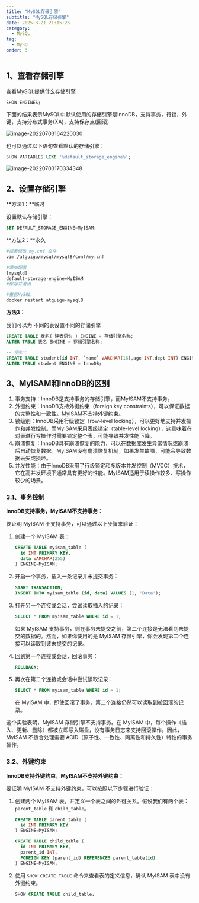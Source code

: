 ```yaml
---
title: "MySQL存储引擎"
subtitle: "MySQL存储引擎"
date: 2025-3-21 21:15:26
category:
  - MySQL
tag:
  - MySQL
order: 3
---
```


## 1、查看存储引擎

查看MySQL提供什么存储引擎

```sql
SHOW ENGINES;
```

下面的结果表示MySQL中默认使用的存储引擎是InnoDB，支持事务，行锁，外键，支持分布式事务(XA)，支持保存点(回滚)

![image-20220703164220030](https://beauties.eu.org/blogimg/main/img1/image-20220703164220030.png)



也可以通过以下语句查看默认的存储引擎：

```sql
SHOW VARIABLES LIKE '%default_storage_engine%';
```

![image-20220703170334348](https://beauties.eu.org/blogimg/main/img1/image-20220703170334348.png)



## 2、设置存储引擎

**方法1：**临时

设置默认存储引擎：

```sql
SET DEFAULT_STORAGE_ENGINE=MyISAM;
```



**方法2：**永久

```bash
#或者修改 my.cnf 文件
vim /atguigu/mysql/mysql8/conf/my.cnf

#添加配置
[mysqld]
default-storage-engine=MyISAM 
#保存并退出

#重启MySQL
docker restart atguigu-mysql8
```



**方法3：**

我们可以为 不同的表设置不同的存储引擎

```sql
CREATE TABLE 表名( 建表语句 ) ENGINE = 存储引擎名称;
ALTER TABLE 表名 ENGINE = 存储引擎名称;

-- 例如：
CREATE TABLE student(id INT, `name` VARCHAR(16),age INT,dept INT) ENGINE = MyISAM;
ALTER TABLE student ENGINE = InnoDB;
```



## 3、MyISAM和InnoDB的区别

1. 事务支持：InnoDB是支持事务的存储引擎，而MyISAM不支持事务。
2. 外键约束：InnoDB支持外键约束（foreign key constraints），可以保证数据的完整性和一致性。MyISAM不支持外键约束。
3. 锁级别：InnoDB采用行级锁定（row-level locking），可以更好地支持并发操作和并发控制。而MyISAM采用表级锁定（table-level locking），这意味着在对表进行写操作时需要锁定整个表，可能导致并发性能下降。
4. 崩溃恢复：InnoDB具有崩溃恢复的能力，可以在数据库发生异常情况或崩溃后自动恢复数据。MyISAM没有崩溃恢复机制，如果发生故障，可能会导致数据丢失或损坏。
5. 并发性能：由于InnoDB采用了行级锁定和多版本并发控制（MVCC）技术，它在高并发环境下通常具有更好的性能。MyISAM适用于读操作较多、写操作较少的场景。



### 3.1、事务控制

**InnoDB支持事务，MyISAM不支持事务：**

要证明 MyISAM 不支持事务，可以通过以下步骤来验证：

1. 创建一个 MyISAM 表：

   ```sql
   CREATE TABLE myisam_table (
     id INT PRIMARY KEY,
     data VARCHAR(255)
   ) ENGINE=MyISAM;
   ```

2. 开启一个事务，插入一条记录并未提交事务：

   ```sql
   START TRANSACTION;
   INSERT INTO myisam_table (id, data) VALUES (1, 'Data');
   ```

3. 打开另一个连接或会话，尝试读取插入的记录：

   ```sql
   SELECT * FROM myisam_table WHERE id = 1;
   ```

   如果 MyISAM 支持事务，则在事务未提交之前，第二个连接是无法看到未提交的数据的。然而，如果你使用的是 MyISAM 存储引擎，你会发现第二个连接可以读取到该未提交的记录。

4. 回到第一个连接或会话，回滚事务：

   ```sql
   ROLLBACK;
   ```

5. 再次在第二个连接或会话中尝试读取记录：

   ```sql
   SELECT * FROM myisam_table WHERE id = 1;
   ```

   在 MyISAM 中，即使回滚了事务，第二个连接仍然可以读取到被回滚的记录。

这个实验表明，MyISAM 存储引擎不支持事务。在 MyISAM 中，每个操作（插入、更新、删除）都被立即写入磁盘，没有事务日志来支持回滚操作。因此，MyISAM 不适合处理需要 ACID（原子性、一致性、隔离性和持久性）特性的事务操作。



### 3.2、外键约束

**InnoDB支持外键约束，MyISAM不支持外键约束：**

要证明 MyISAM 不支持外键约束，可以按照以下步骤进行验证：

1. 创建两个 MyISAM 表，并定义一个表之间的外键关系。假设我们有两个表：`parent_table` 和 `child_table`。

   ```sql
   CREATE TABLE parent_table (
     id INT PRIMARY KEY
   ) ENGINE=MyISAM;
   
   CREATE TABLE child_table (
     id INT PRIMARY KEY,
     parent_id INT,
     FOREIGN KEY (parent_id) REFERENCES parent_table(id)
   ) ENGINE=MyISAM;
   ```

   

2. 使用 `SHOW CREATE TABLE` 命令来查看表的定义信息，确认 MyISAM 表中没有外键约束。

   ```sql
   SHOW CREATE TABLE child_table;
   ```

